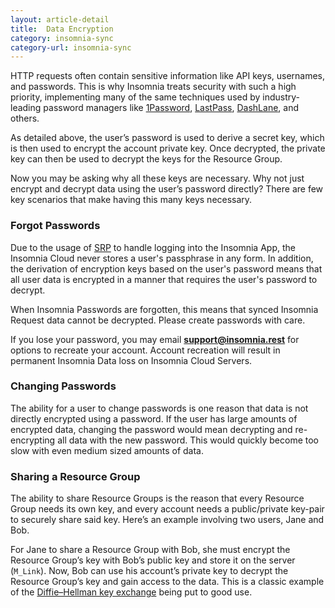 ```yaml
---
layout: article-detail
title:  Data Encryption
category: insomnia-sync
category-url: insomnia-sync
---
```


HTTP requests often contain sensitive information like API keys, usernames, and passwords. This is why Insomnia treats security with such a high priority, implementing many of the same techniques used by industry-leading password managers like [1Password](https://1password.com/), [LastPass](https://www.lastpass.com/), [DashLane](https://www.dashlane.com/), and others.

As detailed above, the user’s password is used to derive a secret key, which is then used to encrypt the account private key. Once decrypted, the private key can then be used to decrypt the keys for the Resource Group.

Now you may be asking why all these keys are necessary. Why not just encrypt and decrypt data using the user’s password directly? There are few key scenarios that make having this many keys necessary.

### Forgot Passwords
Due to the usage of [SRP](https://en.wikipedia.org/wiki/Secure_Remote_Password_protocol) to handle logging into the Insomnia App, the Insomnia Cloud never stores a user's passphrase in any form.  In addition, the derivation of encryption keys based on the user's password means that all user data is encrypted in a manner that requires the user's password to decrypt.

When Insomnia Passwords are forgotten, this means that synced Insomnia Request data cannot be decrypted.  Please create passwords with care.

If you lose your password, you may email **support@insomnia.rest** for options to recreate your account.  Account recreation will result in permanent Insomnia Data loss on Insomnia Cloud Servers.

### Changing Passwords

The ability for a user to change passwords is one reason that data is not directly encrypted using a password. If the user has large amounts of encrypted data, changing the password would mean decrypting and re-encrypting all data with the new password. This would quickly become too slow with even medium sized amounts of data.

### Sharing a Resource Group

The ability to share Resource Groups is the reason that every Resource Group needs its own key, and every account needs a public/private key-pair to securely share said key. Here’s an example involving two users, Jane and Bob.

For Jane to share a Resource Group with Bob, she must encrypt the Resource Group’s key with Bob’s public key and store it on the server (`M_Link`). Now, Bob can use his account’s private key to decrypt the Resource Group’s key and gain access to the data. This is a classic example of the [Diffie–Hellman key exchange](https://en.wikipedia.org/wiki/Diffie%E2%80%93Hellman_key_exchange) being put to good use.
